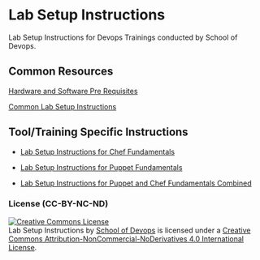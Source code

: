 # Lab Setup Instructions
Lab Setup Instructions for Devops Trainings conducted by School of Devops.

## Common Resources

[Hardware and Software Pre Requisites](https://github.com/schoolofdevops/lab-setup/blob/master/common/hardware_software_requirements.md)

[Common Lab Setup Instructions](https://github.com/schoolofdevops/lab-setup/blob/master/common/common-lab-setup-instructions.md)

## Tool/Training  Specific Instructions

* [Lab Setup Instructions for Chef Fundamentals](https://github.com/schoolofdevops/lab-setup/blob/master/chef/chef-lab-setup-instructions.md)

* [Lab Setup Instructions for Puppet Fundamentals](https://github.com/schoolofdevops/lab-setup/blob/master/puppet/puppet-lab-setup-instructions.md)

* [Lab Setup Instructions for Puppet and  Chef Fundamentals Combined](https://github.com/schoolofdevops/lab-setup/blob/master/puppet-chef/puppet-chef-lab-setup-instructions.md)





### License (CC-BY-NC-ND)

<a rel="license" href="http://creativecommons.org/licenses/by-nc-nd/4.0/"><img alt="Creative Commons License" style="border-width:0" src="https://i.creativecommons.org/l/by-nc-nd/4.0/88x31.png" /></a><br /><span xmlns:dct="http://purl.org/dc/terms/" property="dct:title">Lab Setup Instructions </span> by <a xmlns:cc="http://creativecommons.org/ns#" href="www.schoolofdevops.com" property="cc:attributionName" rel="cc:attributionURL">School of Devops</a> is licensed under a <a rel="license" href="http://creativecommons.org/licenses/by-nc-nd/4.0/">Creative Commons Attribution-NonCommercial-NoDerivatives 4.0 International License</a>.
